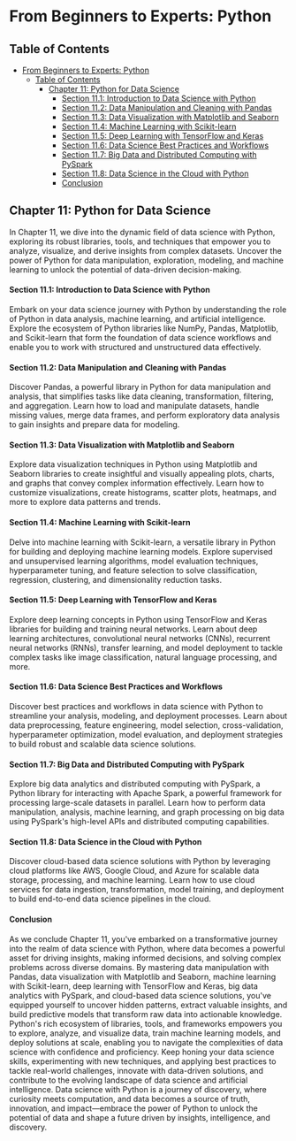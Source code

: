 # From Beginners to Experts: Python

## Table of Contents

- [From Beginners to Experts: Python](#from-beginners-to-experts-python)
  - [Table of Contents](#table-of-contents)
    - [Chapter 11: Python for Data Science](#chapter-11-python-for-data-science)
      - [Section 11.1: Introduction to Data Science with Python](#section-111-introduction-to-data-science-with-python)
      - [Section 11.2: Data Manipulation and Cleaning with Pandas](#section-112-data-manipulation-and-cleaning-with-pandas)
      - [Section 11.3: Data Visualization with Matplotlib and Seaborn](#section-113-data-visualization-with-matplotlib-and-seaborn)
      - [Section 11.4: Machine Learning with Scikit-learn](#section-114-machine-learning-with-scikit-learn)
      - [Section 11.5: Deep Learning with TensorFlow and Keras](#section-115-deep-learning-with-tensorflow-and-keras)
      - [Section 11.6: Data Science Best Practices and Workflows](#section-116-data-science-best-practices-and-workflows)
      - [Section 11.7: Big Data and Distributed Computing with PySpark](#section-117-big-data-and-distributed-computing-with-pyspark)
      - [Section 11.8: Data Science in the Cloud with Python](#section-118-data-science-in-the-cloud-with-python)
      - [Conclusion](#conclusion)

## Chapter 11: Python for Data Science

In Chapter 11, we dive into the dynamic field of data science with Python, exploring its robust libraries, tools, and techniques that empower you to analyze, visualize, and derive insights from complex datasets. Uncover the power of Python for data manipulation, exploration, modeling, and machine learning to unlock the potential of data-driven decision-making.

#### Section 11.1: Introduction to Data Science with Python

Embark on your data science journey with Python by understanding the role of Python in data analysis, machine learning, and artificial intelligence. Explore the ecosystem of Python libraries like NumPy, Pandas, Matplotlib, and Scikit-learn that form the foundation of data science workflows and enable you to work with structured and unstructured data effectively.

#### Section 11.2: Data Manipulation and Cleaning with Pandas

Discover Pandas, a powerful library in Python for data manipulation and analysis, that simplifies tasks like data cleaning, transformation, filtering, and aggregation. Learn how to load and manipulate datasets, handle missing values, merge data frames, and perform exploratory data analysis to gain insights and prepare data for modeling.

#### Section 11.3: Data Visualization with Matplotlib and Seaborn

Explore data visualization techniques in Python using Matplotlib and Seaborn libraries to create insightful and visually appealing plots, charts, and graphs that convey complex information effectively. Learn how to customize visualizations, create histograms, scatter plots, heatmaps, and more to explore data patterns and trends.

#### Section 11.4: Machine Learning with Scikit-learn

Delve into machine learning with Scikit-learn, a versatile library in Python for building and deploying machine learning models. Explore supervised and unsupervised learning algorithms, model evaluation techniques, hyperparameter tuning, and feature selection to solve classification, regression, clustering, and dimensionality reduction tasks.

#### Section 11.5: Deep Learning with TensorFlow and Keras

Explore deep learning concepts in Python using TensorFlow and Keras libraries for building and training neural networks. Learn about deep learning architectures, convolutional neural networks (CNNs), recurrent neural networks (RNNs), transfer learning, and model deployment to tackle complex tasks like image classification, natural language processing, and more.

#### Section 11.6: Data Science Best Practices and Workflows

Discover best practices and workflows in data science with Python to streamline your analysis, modeling, and deployment processes. Learn about data preprocessing, feature engineering, model selection, cross-validation, hyperparameter optimization, model evaluation, and deployment strategies to build robust and scalable data science solutions.

#### Section 11.7: Big Data and Distributed Computing with PySpark

Explore big data analytics and distributed computing with PySpark, a Python library for interacting with Apache Spark, a powerful framework for processing large-scale datasets in parallel. Learn how to perform data manipulation, analysis, machine learning, and graph processing on big data using PySpark's high-level APIs and distributed computing capabilities.

#### Section 11.8: Data Science in the Cloud with Python

Discover cloud-based data science solutions with Python by leveraging cloud platforms like AWS, Google Cloud, and Azure for scalable data storage, processing, and machine learning. Learn how to use cloud services for data ingestion, transformation, model training, and deployment to build end-to-end data science pipelines in the cloud.

#### Conclusion

As we conclude Chapter 11, you've embarked on a transformative journey into the realm of data science with Python, where data becomes a powerful asset for driving insights, making informed decisions, and solving complex problems across diverse domains. By mastering data manipulation with Pandas, data visualization with Matplotlib and Seaborn, machine learning with Scikit-learn, deep learning with TensorFlow and Keras, big data analytics with PySpark, and cloud-based data science solutions, you've equipped yourself to uncover hidden patterns, extract valuable insights, and build predictive models that transform raw data into actionable knowledge. Python's rich ecosystem of libraries, tools, and frameworks empowers you to explore, analyze, and visualize data, train machine learning models, and deploy solutions at scale, enabling you to navigate the complexities of data science with confidence and proficiency. Keep honing your data science skills, experimenting with new techniques, and applying best practices to tackle real-world challenges, innovate with data-driven solutions, and contribute to the evolving landscape of data science and artificial intelligence. Data science with Python is a journey of discovery, where curiosity meets computation, and data becomes a source of truth, innovation, and impact—embrace the power of Python to unlock the potential of data and shape a future driven by insights, intelligence, and discovery.